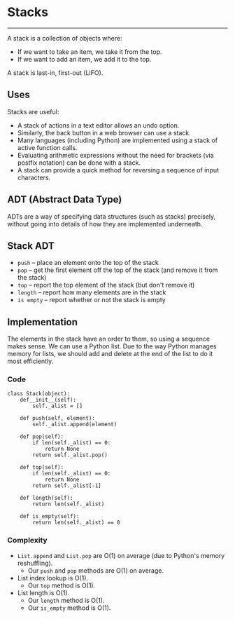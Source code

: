 # Stacks

---

A stack is a collection of objects where:

* If we want to take an item, we take it from the top.
* If we want to add an item, we add it to the top.

A stack is last-in, first-out (LIFO).

## Uses

Stacks are useful:

* A stack of actions in a text editor allows an undo option.
* Similarly, the back button in a web browser can use a stack.
* Many languages (including Python) are implemented using a stack of active function calls.
* Evaluating arithmetic expressions without the need for brackets (via postfix notation) can be done with a stack.
* A stack can provide a quick method for reversing a sequence of input characters.

## ADT (Abstract Data Type)

ADTs are a way of specifying data structures (such as stacks) precisely, without going into details of how they are implemented underneath.

## Stack ADT

* `push` – place an element onto the top of the stack
* `pop` – get the first element off the top of the stack (and remove it from the stack)
* `top` – report the top element of the stack (but don't remove it)
* `length` – report how many elements are in the stack
* `is empty` – report whether or not the stack is empty

## Implementation

The elements in the stack have an order to them, so using a sequence makes sense. We can use a Python list. Due to the way Python manages memory for lists, we should add and delete at the end of the list to do it most efficiently.

### Code

	class Stack(object):
		def__init__(self):
			self._alist = []
			
		def push(self, element):
			self._alist.append(element)
			
		def pop(self):
			if len(self._alist) == 0:
				return None
			return self._alist.pop()
			
		def top(self):
			if len(self._alist) == 0:
				return None
			return self._alist[-1]
			
		def length(self):
			return len(self._alist)
			
		def is_empty(self):
			return len(self._alist) == 0

### Complexity

* `List.append` and `List.pop` are O(1) on average (due to Python's memory reshuffling).
	* Our `push` and `pop` methods are O(1) on average.
* List index lookup is O(1).
	* Our `top` method is O(1).
* List length is O(1).
	* Our `length` method is O(1).
	* Our `is_empty` method is O(1).